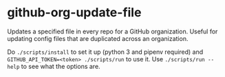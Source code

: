 # github-org-update-file

Updates a specified file in every repo for a GitHub organization. Useful for updating config files
that are duplicated across an organization.

Do `./scripts/install` to set it up (python 3 and pipenv required) and `GITHUB_API_TOKEN=<token> ./scripts/run` to use it.
Use `./scripts/run --help` to see what the options are.
